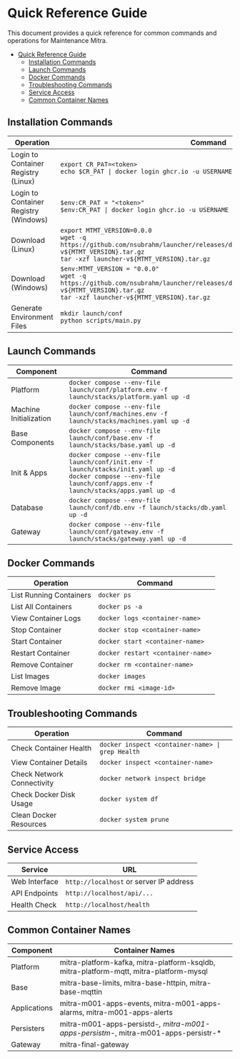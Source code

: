 # Quick Reference Guide

This document provides a quick reference for common commands and operations for Maintenance Mitra.

- [Quick Reference Guide](#quick-reference-guide)
  - [Installation Commands](#installation-commands)
  - [Launch Commands](#launch-commands)
  - [Docker Commands](#docker-commands)
  - [Troubleshooting Commands](#troubleshooting-commands)
  - [Service Access](#service-access)
  - [Common Container Names](#common-container-names)

## Installation Commands

| Operation                             | Command                                                                                                                                                                                            |
| ------------------------------------- | -------------------------------------------------------------------------------------------------------------------------------------------------------------------------------------------------- |
| Login to Container Registry (Linux)   | `export CR_PAT=<token>`<br>`echo $CR_PAT \| docker login ghcr.io -u USERNAME --password-stdin`                                                                                                     |
| Login to Container Registry (Windows) | `$env:CR_PAT = "<token>"`<br>`$env:CR_PAT \| docker login ghcr.io -u USERNAME --password-stdin`                                                                                                    |
| Download (Linux)                      | `export MTMT_VERSION=0.0.0`<br>`wget -q https://github.com/nsubrahm/launcher/releases/download/v${MTMT_VERSION}/launcher-v${MTMT_VERSION}.tar.gz`<br>`tar -xzf launcher-v${MTMT_VERSION}.tar.gz`   |
| Download (Windows)                    | `$env:MTMT_VERSION = "0.0.0"`<br>`wget -q https://github.com/nsubrahm/launcher/releases/download/v${MTMT_VERSION}/launcher-v${MTMT_VERSION}.tar.gz`<br>`tar -xzf launcher-v${MTMT_VERSION}.tar.gz` |
| Generate Environment Files            | `mkdir launch/conf`<br>`python scripts/main.py`                                                                                                                                                    |

## Launch Commands

| Component              | Command                                                                                                                                                                |
| ---------------------- | ---------------------------------------------------------------------------------------------------------------------------------------------------------------------- |
| Platform               | `docker compose --env-file launch/conf/platform.env -f launch/stacks/platform.yaml up -d`                                                                              |
| Machine Initialization | `docker compose --env-file launch/conf/machines.env -f launch/stacks/machines.yaml up -d`                                                                              |
| Base Components        | `docker compose --env-file launch/conf/base.env -f launch/stacks/base.yaml up -d`                                                                                      |
| Init & Apps            | `docker compose --env-file launch/conf/init.env -f launch/stacks/init.yaml up -d`<br>`docker compose --env-file launch/conf/apps.env -f launch/stacks/apps.yaml up -d` |
| Database               | `docker compose --env-file launch/conf/db.env -f launch/stacks/db.yaml up -d`                                                                                          |
| Gateway                | `docker compose --env-file launch/conf/gateway.env -f launch/stacks/gateway.yaml up -d`                                                                                |

## Docker Commands

| Operation               | Command                           |
| ----------------------- | --------------------------------- |
| List Running Containers | `docker ps`                       |
| List All Containers     | `docker ps -a`                    |
| View Container Logs     | `docker logs <container-name>`    |
| Stop Container          | `docker stop <container-name>`    |
| Start Container         | `docker start <container-name>`   |
| Restart Container       | `docker restart <container-name>` |
| Remove Container        | `docker rm <container-name>`      |
| List Images             | `docker images`                   |
| Remove Image            | `docker rmi <image-id>`           |

## Troubleshooting Commands

| Operation                  | Command                                          |
| -------------------------- | ------------------------------------------------ |
| Check Container Health     | `docker inspect <container-name> \| grep Health` |
| View Container Details     | `docker inspect <container-name>`                |
| Check Network Connectivity | `docker network inspect bridge`                  |
| Check Docker Disk Usage    | `docker system df`                               |
| Clean Docker Resources     | `docker system prune`                            |

## Service Access

| Service       | URL                                     |
| ------------- | --------------------------------------- |
| Web Interface | `http://localhost` or server IP address |
| API Endpoints | `http://localhost/api/...`              |
| Health Check  | `http://localhost/health`               |

## Common Container Names

| Component    | Container Names                                                                        |
| ------------ | -------------------------------------------------------------------------------------- |
| Platform     | mitra-platform-kafka, mitra-platform-ksqldb, mitra-platform-mqtt, mitra-platform-mysql |
| Base         | mitra-base-limits, mitra-base-httpin, mitra-base-mqttin                                |
| Applications | mitra-m001-apps-events, mitra-m001-apps-alarms, mitra-m001-apps-alerts                 |
| Persisters   | mitra-m001-apps-persistd-*, mitra-m001-apps-persistm-*, mitra-m001-apps-persistr-*     |
| Gateway      | mitra-final-gateway                                                                    |
